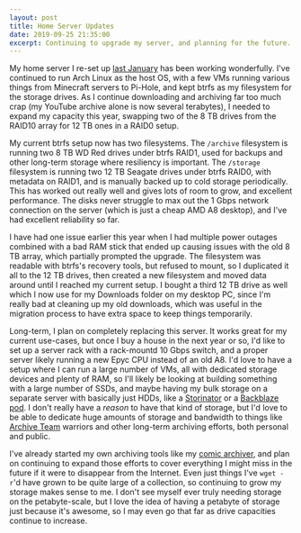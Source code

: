```yaml
---
layout: post
title: Home Server Updates
date: 2019-09-25 21:35:00
excerpt: Continuing to upgrade my server, and planning for the future.
---
```


My home server I re-set up [last January](/2018/01/09/new-year-new-server/) has been working wonderfully. I've continued to run Arch Linux as the host OS, with a few VMs running various things from Minecraft servers to Pi-Hole, and kept btrfs as my filesystem for the storage drives. As I continue downloading and archiving far too much crap (my YouTube archive alone is now several terabytes), I needed to expand my capacity this year, swapping two of the 8 TB drives from the RAID10 array for 12 TB ones in a RAID0 setup.

My current btrfs setup now has two filesystems. The `/archive` filesystem is running two 8 TB WD Red drives under btrfs RAID1, used for backups and other long-term storage where resiliency is important. The `/storage` filesystem is running two 12 TB Seagate drives under btrfs RAID0, with metadata on RAID1, and is manually backed up to cold storage periodically. This has worked out really well and gives lots of room to grow, and excellent performance. The disks never struggle to max out the 1 Gbps network connection on the server (which is just a cheap AMD A8 desktop), and I've had excellent reliability so far.

I have had one issue earlier this year when I had multiple power outages combined with a bad RAM stick that ended up causing issues with the old 8 TB array, which partially prompted the upgrade. The filesystem was readable with btrfs's recovery tools, but refused to mount, so I duplicated it all to the 12 TB drives, then created a new filesystem and moved data around until I reached my current setup. I bought a third 12 TB drive as well which I now use for my Downloads folder on my desktop PC, since I'm really bad at cleaning up my old downloads, which was useful in the migration process to have extra space to keep things temporarily.

Long-term, I plan on completely replacing this server. It works great for my current use-cases, but once I buy a house in the next year or so, I'd like to set up a server rack with a rack-mountd 10 Gbps switch, and a proper server likely running a new Epyc CPU instead of an old A8. I'd love to have a setup where I can run a large number of VMs, all with dedicated storage devices and plenty of RAM, so I'll likely be looking at building something with a large number of SSDs, and maybe having my bulk storage on a separate server with basically just HDDs, like a [Storinator](https://www.45drives.com/products/storage/) or a [Backblaze pod](https://www.backblaze.com/blog/petabytes-on-a-budget-10-years-and-counting/). I don't really have a *reason* to have that kind of storage, but I'd love to be able to dedicate huge amounts of storage and bandwidth to things like [Archive Team](https://www.archiveteam.org) warriors and other long-term archiving efforts, both personal and public.

I've already started my own archiving tools like my [comic archiver](https://git.phpizza.com/alan/comic-archiver), and plan on continuing to expand those efforts to cover everything I might miss in the future if it were to disappear from the Internet. Even just things I've `wget -r`'d have grown to be quite large of a collection, so continuing to grow my storage makes sense to me. I don't see myself ever truly needing storage on the petabyte-scale, but I love the idea of having a petabyte of storage just because it's awesome, so I may even go that far as drive capacities continue to increase.
